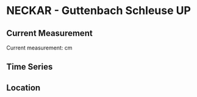 # NECKAR - Guttenbach Schleuse UP

## Current Measurement

Current measurement: <Value topic="rivers/pegel-online/NECKAR/Guttenbach Schleuse UP/measurementValue"/> cm

## Time Series

<TimeSeries topic="rivers/pegel-online/NECKAR/Guttenbach Schleuse UP/measurementValue" period="week" />

## Location

<WorldMap>
  <Marker lat="None" lon="None" labelTopic="rivers/pegel-online/NECKAR/Guttenbach Schleuse UP" />
</WorldMap>
